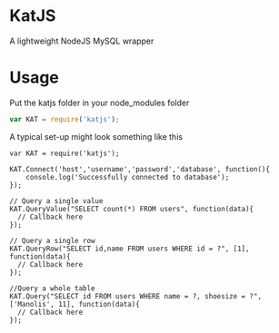 KatJS
=====

A lightweight NodeJS MySQL wrapper 


Usage
=====

Put the katjs folder in your node_modules folder

```js
var KAT = require('katjs');
```

A typical set-up might look something like this

```
var KAT = require('katjs');

KAT.Connect('host','username','password','database', function(){
    console.log('Successfully connected to database');
});

// Query a single value
KAT.QueryValue("SELECT count(*) FROM users", function(data){
  // Callback here
});

// Query a single row
KAT.QueryRow("SELECT id,name FROM users WHERE id = ?", [1], function(data){
  // Callback here
});

//Query a whole table
KAT.Query("SELECT id FROM users WHERE name = ?, shoesize = ?",['Manolis', 11], function(data){
  // Callback here
});
